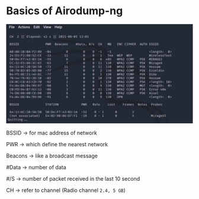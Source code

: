 # Basics of Airodump-ng

![image.png](<../../../.gitbook/assets/image (1) (1) (1) (1) (1) (1) (1) (1).png>)

BSSID → for mac address of network

PWR → which define the nearest network

Beacons → like a broadcast message

\#Data → number of data

\#/S → number of packet received in the last 10 second

CH → refer to channel (Radio channel `2.4, 5 GB`)
